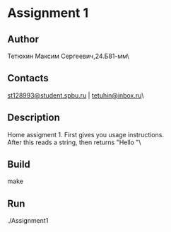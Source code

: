 # Assignment 1
## Author
Тетюхин Максим Сергеевич,24.Б81-мм\
## Contacts
st128993@student.spbu.ru | tetuhin@inbox.ru\
## Description
Home assigment 1. First gives you usage instructions.\
After this reads a string, then returns "Hello <string>"\
## Build
make
## Run
./Assignment1
